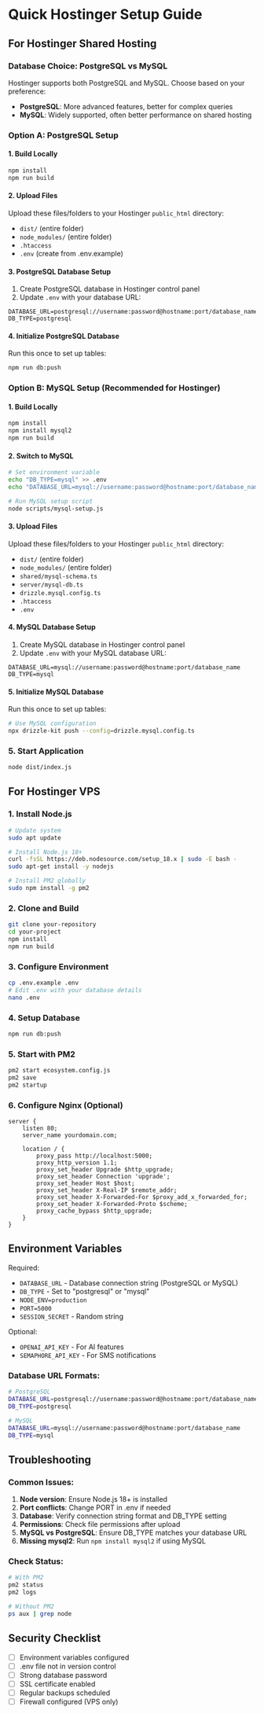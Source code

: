 # Quick Hostinger Setup Guide

## For Hostinger Shared Hosting

### Database Choice: PostgreSQL vs MySQL

Hostinger supports both PostgreSQL and MySQL. Choose based on your preference:
- **PostgreSQL**: More advanced features, better for complex queries
- **MySQL**: Widely supported, often better performance on shared hosting

### Option A: PostgreSQL Setup

#### 1. Build Locally
```bash
npm install
npm run build
```

#### 2. Upload Files
Upload these files/folders to your Hostinger `public_html` directory:
- `dist/` (entire folder)
- `node_modules/` (entire folder)
- `.htaccess`
- `.env` (create from .env.example)

#### 3. PostgreSQL Database Setup
1. Create PostgreSQL database in Hostinger control panel
2. Update `.env` with your database URL:
```
DATABASE_URL=postgresql://username:password@hostname:port/database_name
DB_TYPE=postgresql
```

#### 4. Initialize PostgreSQL Database
Run this once to set up tables:
```bash
npm run db:push
```

### Option B: MySQL Setup (Recommended for Hostinger)

#### 1. Build Locally
```bash
npm install
npm install mysql2
npm run build
```

#### 2. Switch to MySQL
```bash
# Set environment variable
echo "DB_TYPE=mysql" >> .env
echo "DATABASE_URL=mysql://username:password@hostname:port/database_name" >> .env

# Run MySQL setup script
node scripts/mysql-setup.js
```

#### 3. Upload Files
Upload these files/folders to your Hostinger `public_html` directory:
- `dist/` (entire folder)
- `node_modules/` (entire folder)
- `shared/mysql-schema.ts`
- `server/mysql-db.ts`
- `drizzle.mysql.config.ts`
- `.htaccess`
- `.env`

#### 4. MySQL Database Setup
1. Create MySQL database in Hostinger control panel
2. Update `.env` with your MySQL database URL:
```
DATABASE_URL=mysql://username:password@hostname:port/database_name
DB_TYPE=mysql
```

#### 5. Initialize MySQL Database
Run this once to set up tables:
```bash
# Use MySQL configuration
npx drizzle-kit push --config=drizzle.mysql.config.ts
```

### 5. Start Application
```bash
node dist/index.js
```

## For Hostinger VPS

### 1. Install Node.js
```bash
# Update system
sudo apt update

# Install Node.js 18+
curl -fsSL https://deb.nodesource.com/setup_18.x | sudo -E bash -
sudo apt-get install -y nodejs

# Install PM2 globally
sudo npm install -g pm2
```

### 2. Clone and Build
```bash
git clone your-repository
cd your-project
npm install
npm run build
```

### 3. Configure Environment
```bash
cp .env.example .env
# Edit .env with your database details
nano .env
```

### 4. Setup Database
```bash
npm run db:push
```

### 5. Start with PM2
```bash
pm2 start ecosystem.config.js
pm2 save
pm2 startup
```

### 6. Configure Nginx (Optional)
```nginx
server {
    listen 80;
    server_name yourdomain.com;

    location / {
        proxy_pass http://localhost:5000;
        proxy_http_version 1.1;
        proxy_set_header Upgrade $http_upgrade;
        proxy_set_header Connection 'upgrade';
        proxy_set_header Host $host;
        proxy_set_header X-Real-IP $remote_addr;
        proxy_set_header X-Forwarded-For $proxy_add_x_forwarded_for;
        proxy_set_header X-Forwarded-Proto $scheme;
        proxy_cache_bypass $http_upgrade;
    }
}
```

## Environment Variables

Required:
- `DATABASE_URL` - Database connection string (PostgreSQL or MySQL)
- `DB_TYPE` - Set to "postgresql" or "mysql"
- `NODE_ENV=production`
- `PORT=5000`
- `SESSION_SECRET` - Random string

Optional:
- `OPENAI_API_KEY` - For AI features
- `SEMAPHORE_API_KEY` - For SMS notifications

### Database URL Formats:
```bash
# PostgreSQL
DATABASE_URL=postgresql://username:password@hostname:port/database_name
DB_TYPE=postgresql

# MySQL
DATABASE_URL=mysql://username:password@hostname:port/database_name
DB_TYPE=mysql
```

## Troubleshooting

### Common Issues:
1. **Node version**: Ensure Node.js 18+ is installed
2. **Port conflicts**: Change PORT in .env if needed
3. **Database**: Verify connection string format and DB_TYPE setting
4. **Permissions**: Check file permissions after upload
5. **MySQL vs PostgreSQL**: Ensure DB_TYPE matches your database URL
6. **Missing mysql2**: Run `npm install mysql2` if using MySQL

### Check Status:
```bash
# With PM2
pm2 status
pm2 logs

# Without PM2
ps aux | grep node
```

## Security Checklist
- [ ] Environment variables configured
- [ ] .env file not in version control
- [ ] Strong database password
- [ ] SSL certificate enabled
- [ ] Regular backups scheduled
- [ ] Firewall configured (VPS only)
